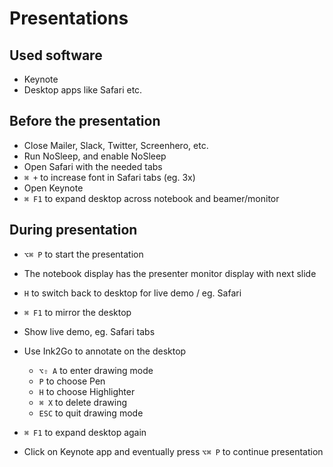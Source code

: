 # Presentations

## Used software
- Keynote
- Desktop apps like Safari etc.

## Before the presentation
- Close Mailer, Slack, Twitter, Screenhero, etc.
- Run NoSleep, and enable NoSleep
- Open Safari with the needed tabs
- `⌘ +` to increase font in Safari tabs (eg. 3x)
- Open Keynote
- `⌘ F1` to expand desktop across notebook and beamer/monitor

## During presentation

- `⌥⌘ P` to start the presentation
- The notebook display has the presenter monitor display with next slide
- `H` to switch back to desktop for live demo / eg. Safari
- `⌘ F1` to mirror the desktop
- Show live demo, eg. Safari tabs

- Use Ink2Go to annotate on the desktop
  - `⌥⇧ A` to enter drawing mode
  - `P` to choose Pen
  - `H` to choose Highlighter
  - `⌘ X` to delete drawing
  - `ESC` to quit drawing mode

- `⌘ F1` to expand desktop again
- Click on Keynote app and eventually press `⌥⌘ P` to continue presentation
